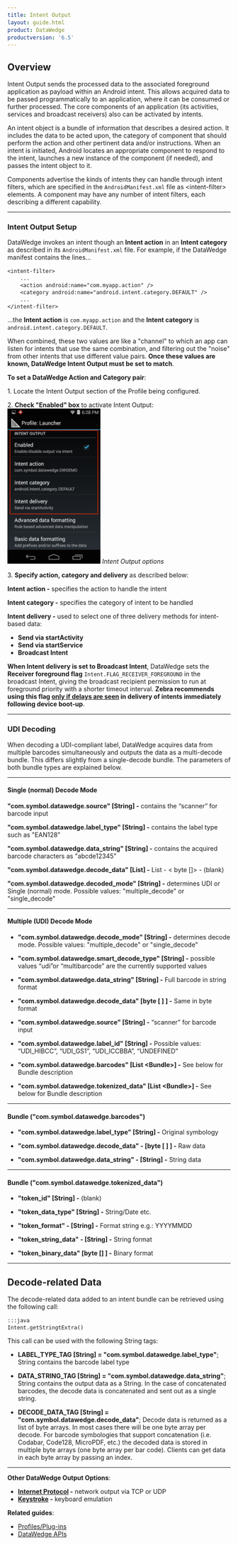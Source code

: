 ```yaml
---
title: Intent Output
layout: guide.html
product: DataWedge
productversion: '6.5'
---
```


## Overview
Intent Output sends the processed data to the associated foreground application as payload within an Android intent. This allows acquired data to be passed programmatically to an application, where it can be consumed or further processed. The core components of an application (its activities, services and broadcast receivers) also can be activated by intents. 

An intent object is a bundle of information that describes a desired action. It includes the data to be acted upon, the category of component that should perform the action and other pertinent data and/or instructions. When an intent is initiated, Android locates an appropriate component to respond to the intent, launches a new instance of the component (if needed), and passes the intent object to it.

Components advertise the kinds of intents they can handle through intent filters, which are specified in the `AndroidManifest.xml` file as &lt;intent-filter&gt; elements. A component may have any number of intent filters, each describing a different capability. 

-----

### Intent Output Setup
DataWedge invokes an intent though an **Intent action** in an **Intent category** as described in its `AndroidManifest.xml` file. For example, if the DataWedge manifest contains the lines...

    <intent-filter>
        ...
        <action android:name="com.myapp.action" />
		<category android:name="android.intent.category.DEFAULT" />
        ...
    </intent-filter>

...the **Intent action** is `com.myapp.action` and the **Intent category** is `android.intent.category.DEFAULT`.

When combined, these two values are like a "channel" to which an app can listen for intents that use the same combination, and filtering out the "noise" from other intents that use different value pairs. **Once these values are known, DataWedge Intent Output must be set to match**. 

**To set a DataWedge Action and Category pair**: 

&#49;. Locate the Intent Output section of the Profile being configured.

&#50;. **Check "Enabled" box** to activate Intent Output:  
<img style="height:350px" src="../intent_output 2.png"/>
_Intent Output options_
<br>

&#51;. **Specify action, category and delivery** as described below: 

**Intent action -** specifies the action to handle the intent 

**Intent category -** specifies the category of intent to be handled 

**Intent delivery -** used to select one of three delivery methods for intent-based data:
* **Send via startActivity** 
* **Send via startService** 
* **Broadcast Intent** 

**When Intent delivery is set to Broadcast Intent**, DataWedge sets the **Receiver foreground flag** `Intent.FLAG_RECEIVER_FOREGROUND` in the broadcast Intent, giving the broadcast recipient permission to run at foreground priority with a shorter timeout interval. **Zebra recommends using this flag <u>only if delays are seen</u> in delivery of intents immediately following device boot-up**.

-----

### UDI Decoding

When decoding a UDI-compliant label, DataWedge acquires data from multiple barcodes simultaneously and outputs the data as a multi-decode bundle. This differs slightly from a single-decode bundle. The parameters of both bundle types are explained below.

-----

#### Single (normal) Decode Mode

**"com.symbol.datawedge.source" [String] -** contains the “scanner” for barcode input

**"com.symbol.datawedge.label_type" [String] -** contains the label type such as "EAN128" 

**"com.symbol.datawedge.data_string" [String] -** contains the acquired barcode characters as "abcde12345"

**"com.symbol.datawedge.decode_data" [List] -** List - &lt; byte []&gt; - (blank)

**"com.symbol.datawedge.decoded_mode" [String] -** determines UDI or Single (normal) mode. Possible values: "multiple_decode" or "single_decode"

-----

#### Multiple (UDI) Decode Mode

* **"com.symbol.datawedge.decode_mode" [String] -** determines decode mode. Possible values: "multiple_decode" or "single_decode"

* **"com.symbol.datawedge.smart_decode_type" [String] -** possible values “udi”or “multibarcode” are the currently supported values

* **"com.symbol.datawedge.data_string" [String] -** Full barcode in string format

* **"com.symbol.datawedge.decode_data" [byte [ ] ] -** Same in byte format

* **"com.symbol.datawedge.source" [String] -** “scanner” for barcode input

* **"com.symbol.datawedge.label_id" [String] -** Possible values: “UDI_HIBCC”, “UDI_GS1”, “UDI_ICCBBA”, “UNDEFINED”

* **"com.symbol.datawedge.barcodes" [List &lt;Bundle&gt;] -** See below for Bundle description

* **"com.symbol.datawedge.tokenized_data" [List &lt;Bundle&gt;] -** See below for Bundle description

-----

#### Bundle ("com.symbol.datawedge.barcodes")

* **"com.symbol.datawedge.label_type" [String] -** Original symbology

* **"com.symbol.datawedge.decode_data" - [byte [ ] ] -** Raw data

* **"com.symbol.datawedge.data_string" - [String] -** String data

-----

#### Bundle ("com.symbol.datawedge.tokenized_data")

* **"token_id" [String] -** (blank)

* **"token_data_type" [String] -** String/Date etc.

* **"token_format" - [String] -** Format string e.g.: YYYYMMDD

* **"token_string_data" - [String] -** String format

* **"token_binary_data" [byte [] ] -** Binary format

-----

## Decode-related Data

The decode-related data added to an intent bundle can be retrieved using the following call: 

	:::java
	Intent.getStringtExtra()


This call can be used with the following String tags:

* **LABEL_TYPE_TAG [String] = "com.symbol.datawedge.label_type"**; String contains the barcode label type

* **DATA_STRING_TAG [String] = "com.symbol.datawedge.data_string"**; String contains the output data as a String. In the case of concatenated barcodes, the decode data is concatenated and sent out as a single string.

* **DECODE_DATA_TAG [String] = "com.symbol.datawedge.decode_data"**; Decode data is returned as a list of byte arrays. In most cases there will be one byte array per decode. For barcode symbologies that support concatenation (i.e. Codabar, Code128, MicroPDF, etc.) the decoded data is stored in multiple byte arrays (one byte array per bar code). Clients can get data in each byte array by passing an index.

-----

**Other DataWedge Output Options**:

* **[Internet Protocol](../ip) -** network output via TCP or UDP 
* **[Keystroke](../keystroke) -** keyboard emulation

**Related guides**:

* [Profiles/Plug-ins](../../profiles)
* [DataWedge APIs](../../api) 

